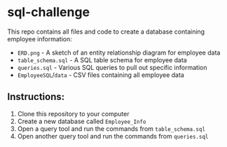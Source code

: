 # sql-challenge
This repo contains all files and code to create a database containing employee information:
* `ERD.png` - A sketch of an entity relationship diagram for employee data 
* `table_schema.sql` - A SQL table schema for employee data
* `queries.sql` - Various SQL queries to pull out specific information
* `EmployeeSQL`/`data` - CSV files containing all employee data

## Instructions:
1. Clone this repository to your computer
2. Create a new database called `Employee_Info`
3. Open a query tool and run the commands from `table_schema.sql`
4. Open another query tool and run the commands from `queries.sql`
